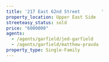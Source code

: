 ```yaml
---
title: '217 East 62nd Street        '
property_location: Upper East Side
streeteasy_status: sold
price: "6000000"
agents:
  - /agents/garfield/jed-garfield
  - /agents/garfield/matthew-pravda
property_type: Single-Family
---
```

